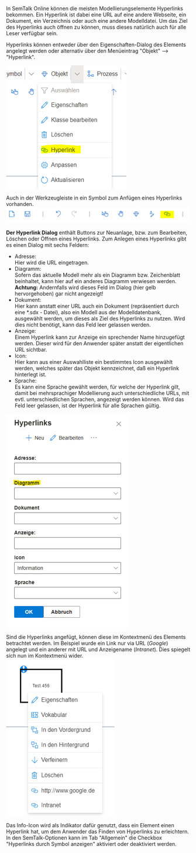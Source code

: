 In SemTalk Online können die meisten Modellierungselemente Hyperlinks bekommen.
Ein Hyperlink ist dabei eine URL auf eine andere Webseite, ein Dokument, ein Verzeichnis oder auch eine andere Modelldatei. Um das Ziel des Hyperlinks auch öffnen zu können, muss dieses natürlich auch für alle Leser verfügbar sein.

Hyperlinks können entweder über den Eigenschaften-Dialog des Elements angelegt werden oder alternativ über den Menüeintrag "Objekt" --> "Hyperlink".

![HyperlinksMenü](./images/hyperlinks_menue.png)

Auch in der Werkzeugleiste in ein Symbol zum Anfügen eines Hyperlinks vorhanden.
![HyperlinksLeiste](./images/hyperlinks_leiste.png)

**Der Hyperlink Dialog** enthält Buttons zur Neuanlage, bzw. zum Bearbeiten, Löschen oder Öffnen eines Hyperlinks.
Zum Anlegen eines Hyperlinks gibt es einen Dialog mit sechs Feldern:
* Adresse: <BR> Hier wird die URL eingetragen.
* Diagramm: <BR>
Sofern das aktuelle Modell mehr als ein Diagramm bzw. Zeichenblatt beinhaltet, kann hier auf ein anderes Diagramm verwiesen werden.<BR>
**Achtung:** Andernfalls wird dieses Feld im Dialog (hier gelb hervorgehoben) gar nicht angezeigt!
* Dokument: <BR> Hier kann anstatt einer URL auch ein Dokument (repräsentiert durch eine *.sdx - Datei), also ein Modell aus der Modelldatenbank, ausgewählt werden, um dieses als Ziel des Hyperlinks zu nutzen. Wird dies nicht benötigt, kann das Feld leer gelassen werden.
* Anzeige: <BR> Einem Hyperlink kann zur Anzeige ein sprechender Name hinzugefügt werden. Dieser wird für den Anwender später anstatt der eigentlichen URL sichtbar.
* Icon:<BR> Hier kann aus einer Auswahlliste ein bestimmtes Icon ausgewählt werden, welches später das Objekt kennzeichnet, daß ein Hyperlink hinterlegt ist.
* Sprache: <BR>Es kann eine Sprache gewählt werden, für welche der Hyperlink gilt, damit bei mehrsprachiger Modellierung auch unterschiedliche URLs, mit evtl. unterschiedlichen Sprachen, angezeigt werden können. Wird das Feld leer gelassen, ist der Hyperlink für alle Sprachen gültig.


![Hyperlinks_Neu](./images/hyperlinks_neu.png)

Sind die Hyperlinks angefügt, können diese im Kontextmenü des Elements betrachtet werden. Im Beispiel wurde ein Link nur via URL (_Google_) angelegt und ein anderer mit URL und Anzeigename (_Intranet_). Dies spiegelt sich nun im Kontextmenü wider.
![HyperlinksKontext](./images/hyperlinks_kontext.png)

Das Info-Icon wird als Indikator dafür genutzt, dass ein Element einen Hyperlink hat, um dem Anwender das Finden von Hyperlinks zu erleichtern.
In den SemTalk-Optionen kann im Tab "Allgemein" die Checkbox "Hyperlinks durch Symbol anzeigen" aktiviert oder deaktiviert werden.




